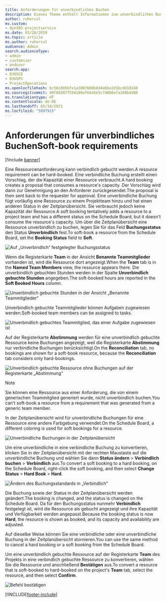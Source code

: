 ```yaml
---
title: Anforderungen für unverbindliches Buchen
description: Dieses Thema enthält Informationen zum unverbindlichen Buchen von Ressourcenanforderungen.
author: ruhercul
ms.custom:
- dyn365-projectservice
ms.date: 03/28/2019
ms.topic: article
ms.author: ruhercul
audience: Admin
search.audienceType:
- admin
- customizer
- enduser
search.app:
- D365CE
- D365PS
- ProjectOperations
ms.openlocfilehash: bc58c805bfe1a3087600b8d4a6be2d1bcdd18188
ms.sourcegitcommit: 40f68387f594180af64a5e5c748b6efa188bd300
ms.translationtype: HT
ms.contentlocale: de-DE
ms.lasthandoff: 05/10/2021
ms.locfileid: "5997915"
---
```

# <a name="soft-book-requirements"></a><span data-ttu-id="15c0c-103">Anforderungen für unverbindliches Buchen</span><span class="sxs-lookup"><span data-stu-id="15c0c-103">Soft-book requirements</span></span>

[!include [banner](../includes/psa-now-project-operations.md)]

<span data-ttu-id="15c0c-104">Eine Ressourcenanforderung kann verbindlich gebucht werden.</span><span class="sxs-lookup"><span data-stu-id="15c0c-104">A resource requirement can be hard-booked.</span></span> <span data-ttu-id="15c0c-105">Eine verbindliche Buchung erstellt einen Vorschlag, der die Kapazität einer Ressource verbraucht.</span><span class="sxs-lookup"><span data-stu-id="15c0c-105">A hard booking creates a proposal that consumes a resource's capacity.</span></span> <span data-ttu-id="15c0c-106">Der Vorschlag wird dann zur Genehmigung an den Anforderer zurückgesendet.</span><span class="sxs-lookup"><span data-stu-id="15c0c-106">The proposal is then sent back to the requester for approval.</span></span> <span data-ttu-id="15c0c-107">Eine unverbindliche Buchung fügt vorläufig eine Ressource zu einem Projektteam hinzu und hat einen anderen Status in der Zeitplanübersicht. Sie verbraucht jedoch keine Kapazität der Ressource.</span><span class="sxs-lookup"><span data-stu-id="15c0c-107">A soft booking tentatively adds a resource to a project team and has a different status on the Schedule Board, but it doesn't consume the resource's capacity.</span></span> <span data-ttu-id="15c0c-108">Um über die Zeitplanübersicht eine Ressource unverbindlich zu buchen, legen Sie für das Feld **Buchungsstatus** den Status **Unverbindlich** fest.</span><span class="sxs-lookup"><span data-stu-id="15c0c-108">To soft-book a resource from the Schedule Board, set the **Booking Status** field to **Soft**.</span></span>

![Auf „Unverbindlich“ festgelegter Buchungsstatus](media/Resource-Management-image77.png)

<span data-ttu-id="15c0c-110">Wenn die Registerkarte **Team** in der Ansicht **Benannte Teammitglieder** vorhanden ist, wird die Ressource dort angezeigt.</span><span class="sxs-lookup"><span data-stu-id="15c0c-110">When the **Team** tab is in the **Named Team Members** view, the resource appears there.</span></span> <span data-ttu-id="15c0c-111">Die unverbindlich gebuchten Stunden werden in der Spalte **Unverbindlich gebuchte Stunden** angegeben.</span><span class="sxs-lookup"><span data-stu-id="15c0c-111">The soft-booked hours are reported in the **Soft Booked Hours** column.</span></span>

![Unverbindlich gebuchte Stunden in der Ansicht „Benannte Teammitglieder“](media/Resource-Management-image78.png)

<span data-ttu-id="15c0c-113">Unverbindlich gebuchte Teammitglieder können Aufgaben zugewiesen werden.</span><span class="sxs-lookup"><span data-stu-id="15c0c-113">Soft-booked team members can be assigned to tasks.</span></span>

![Unverbindlich gebuchtes Teammitglied, das einer Aufgabe zugewiesen ist](media/Resource-Management-image79.png)

<span data-ttu-id="15c0c-115">Auf der Registerkarte **Abstimmung** werden für eine unverbindlich gebuchte Ressource keine Buchungen angezeigt, weil die Registerkarte **Abstimmung** nur verbindliche Buchungen berücksichtigt.</span><span class="sxs-lookup"><span data-stu-id="15c0c-115">On the **Reconciliation** tab, no bookings are shown for a soft-book resource, because the **Reconciliation** tab considers only hard-bookings.</span></span>

![Unverbindlich gebuchte Ressource ohne Buchungen auf der Registerkarte „Abstimmung“](media/Resource-Management-image80.png)

> [!NOTE]
> <span data-ttu-id="15c0c-117">Sie können eine Ressource aus einer Anforderung, die von einem generischen Teammitglied generiert wurde, nicht unverbindlich buchen.</span><span class="sxs-lookup"><span data-stu-id="15c0c-117">You can't soft-book a resource from a requirement that was generated from a generic team member.</span></span>

<span data-ttu-id="15c0c-118">In der Zeitplanübersicht wird für unverbindliche Buchungen für eine Ressource eine andere Farbgebung verwendet.</span><span class="sxs-lookup"><span data-stu-id="15c0c-118">On the Schedule Board, a different coloring is used for soft bookings for a resource.</span></span>

![Unverbindliche Buchungen in der Zeitplanübersicht](media/Resource-Management-image81.png)

<span data-ttu-id="15c0c-120">Um eine unverbindliche in eine verbindliche Buchung zu konvertieren, klicken Sie in der Zeitplanübersicht mit der rechten Maustaste auf die unverbindliche Buchung und wählen Sie dann **Status ändern** \> **Verbindlich buchen** \> **Verbindlich** aus.</span><span class="sxs-lookup"><span data-stu-id="15c0c-120">To convert a soft booking to a hard booking, on the Schedule Board, right-click the soft booking, and then select **Change Status** \> **Hard Book** \> **Hard**.</span></span>

![Ändern des Buchungsstandards in „Verbindlich“](media/Resource-Management-image82.png)

<span data-ttu-id="15c0c-122">Die Buchung sowie der Status in der Zeitplanübersicht werden geändert.</span><span class="sxs-lookup"><span data-stu-id="15c0c-122">The booking is changed, and the status is changed on the Schedule Board.</span></span> <span data-ttu-id="15c0c-123">Da für den Buchungsstatus nunmehr **Verbindlich** festgelegt ist, wird die Ressource als gebucht angezeigt und ihre Kapazität und Verfügbarkeit werden angepasst.</span><span class="sxs-lookup"><span data-stu-id="15c0c-123">Because the booking status is now **Hard**, the resource is shown as booked, and its capacity and availability are adjusted.</span></span>

<span data-ttu-id="15c0c-124">Auf dieselbe Weise können Sie eine verbindliche oder eine unverbindliche Buchung in der Zeitplanübersicht stornieren.</span><span class="sxs-lookup"><span data-stu-id="15c0c-124">You can use the same method to cancel a hard booking or a soft booking from the Schedule Board.</span></span>

<span data-ttu-id="15c0c-125">Um eine unverbindlich gebuchte Ressource auf der Registerkarte **Team** des Projekts in eine verbindlich gebuchte Ressource zu konvertieren, wählen Sie die Ressource und anschließend **Bestätigen** aus.</span><span class="sxs-lookup"><span data-stu-id="15c0c-125">To convert a resource that is soft-booked to hard-booked on the project's **Team** tab, select the resource, and then select **Confirm**.</span></span>

![Befehl bestätigen](media/Resource-Management-image83.png)


[!INCLUDE[footer-include](../includes/footer-banner.md)]